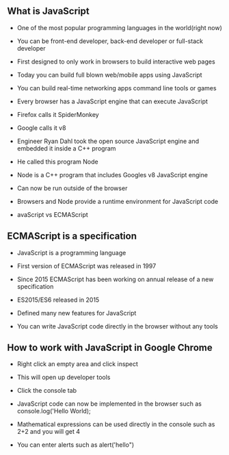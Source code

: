 ## What is JavaScript 

- One of the most popular programming languages in the world(right now) 

- You can be front-end developer, back-end developer or full-stack developer 

- First designed to only work in browsers to build interactive web pages 

- Today you can build full blown web/mobile apps using JavaScript 

- You can build real-time networking apps command line tools or games 

- Every browser has a JavaScript engine that can execute JavaScript 

- Firefox calls it SpiderMonkey 

- Google calls it v8 

- Engineer Ryan Dahl took the open source JavaScript engine and embedded it inside a C++ program 

- He called this program Node 

- Node is a C++ program that includes Googles v8 JavaScript engine 

- Can now be run outside of the browser 

- Browsers and Node provide a runtime environment for JavaScript code

- avaScript vs ECMAScript 

## ECMAScript is a specification 

- JavaScript is a programming language 

- First version of ECMAScript was released in 1997 

- Since 2015 ECMAScript has been working on annual release of a new specification 

- ES2015/ES6 released in 2015 

- Defined many new features for JavaScript 

- You can write JavaScript code directly in the browser without any tools

## How to work with JavaScript in Google Chrome 

- Right click an empty area and click inspect 

- This will open up developer tools 

- Click the console tab 

- JavaScript code can now be implemented in the browser such as console.log('Hello World); 

- Mathematical expressions can be used directly in the console such as 2+2 and you will get 4 

- You can enter alerts such as alert('hello") 

 
